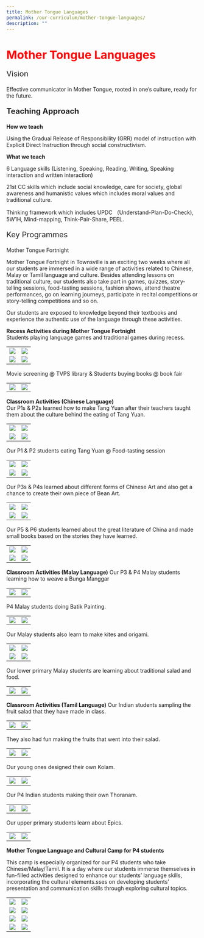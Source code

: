 ```yaml
---
title: Mother Tongue Languages
permalink: /our-curriculum/mother-tongue-languages/
description: ""
---
```

<h1 style="color:red;font-size:30px">Mother Tongue Languages</h1>

<p style="font-size:20px">Vision</p>Effective communicator in Mother Tongue, rooted in one’s culture, ready for the future.

<p style="font-size:20px"><strong>Teaching Approach</strong></p>

<strong>How we teach</strong>

Using the Gradual Release of Responsibility (GRR) model of instruction with Explicit Direct Instruction through social constructivism.&nbsp;

**What we teach**

6 Language skills (Listening, Speaking, Reading, Writing, Speaking interaction and written interaction)

21st CC skills which include social knowledge, care for society, global awareness and humanistic values which includes moral values and traditional culture.&nbsp;

Thinking framework which includes UPDC （Understand-Plan-Do-Check), 5W1H, Mind-mapping, Think-Pair-Share, PEEL.

<p style="font-size:20px">Key Programmes</p>Mother Tongue Fortnight

Mother Tongue Fortnight in Townsville is an exciting two weeks where all our students are immersed in a wide range of activities related to Chinese, Malay or Tamil language and culture. Besides attending lessons on traditional culture, our students also take part in games, quizzes, story-telling sessions, food-tasting sessions, fashion shows, attend theatre performances, go on learning journeys, participate in recital competitions or story-telling competitions and so on.&nbsp;

Our students are exposed to knowledge beyond their textbooks and experience the authentic use of the language through these activities.

**Recess Activities during Mother Tongue Fortnight**<br>
Students playing language games and traditional games during recess.
<table>
<tbody>
	<tr>
		<td><img src="/images/Mother%20Tongue%20Language/mothertongue1.jpg"></td>
		<td><img src="/images/Mother%20Tongue%20Language/mothertongue3.jpg"></td>
	</tr>
		<tr>
		<td><img src="/images/Mother%20Tongue%20Language/mothertongue2.jpg"></td>
		<td><img src="/images/Mother%20Tongue%20Language/mothertongue5.jpg"></td>
	</tr>
</tbody>
</table>
Movie screening @ TVPS library  &amp; Students buying books @ book fair
<table>
<tbody>
	<tr>
		<td><img src="/images/Mother%20Tongue%20Language/mothertongue7.jpg"></td>
		<td><img src="/images/Mother%20Tongue%20Language/mothertongue9.jpg"></td>
	</tr>
</tbody>
</table>

**Classroom Activities (Chinese Language)**<br>
Our P1s &amp; P2s learned how to make Tang Yuan after their teachers taught them about the culture behind the eating of Tang Yuan.
<table>
<tbody>
	<tr>
		<td><img src="/images/Mother%20Tongue%20Language/mothertongue10.jpg"></td>
		<td><img src="/images/Mother%20Tongue%20Language/mmothertongue11.jpg"></td>
	</tr>
		<tr>
		<td><img src="/images/Mother%20Tongue%20Language/mothertongue15.jpg"></td>
		<td><img src="/images/Mother%20Tongue%20Language/mothertongue13.jpg"></td>
	</tr>
</tbody>
</table>

Our P1 &amp; P2 students eating Tang Yuan @ Food-tasting session
<table>
<tbody>
	<tr>
		<td><img src="/images/Mother%20Tongue%20Language/mothertongue12.jpg"></td>
		<td><img src="/images/Mother%20Tongue%20Language/mothertongue14.jpg"></td>
	</tr>
		<tr>
		<td><img src="/images/Mother%20Tongue%20Language/mothertongue16.jpg"></td>
		<td><img src="/images/Mother%20Tongue%20Language/mothertongue19.jpg"></td>
	</tr>
</tbody>
</table>

Our P3s &amp; P4s learned about different forms of Chinese Art and also get a chance to create their own piece of Bean Art.
<table>
<tbody>
	<tr>
		<td><img src="/images/Mother%20Tongue%20Language/mothertongue18.jpg"></td>
		<td><img src="/images/Mother%20Tongue%20Language/mothertongue17.jpg"></td>
	</tr>
		<tr>
		<td><img src="/images/Mother%20Tongue%20Language/mothertongue50.jpg"></td>
		<td><img src="/images/Mother%20Tongue%20Language/mothertongue20.jpg"></td>
	</tr>
</tbody>
</table>

Our P5 &amp; P6 students learned about the great literature of China and made small books based on the stories they have learned.
<table>
<tbody>
	<tr>
		<td><img src="/images/Mother%20Tongue%20Language/mothertongue23.jpg"></td>
		<td><img src="/images/Mother%20Tongue%20Language/mothertongue21.jpg"></td>
	</tr>
		<tr>
		<td><img src="/images/Mother%20Tongue%20Language/mothertongue22.jpg"></td>
		<td><img src="/images/Mother%20Tongue%20Language/mothertongue24.jpg"></td>
	</tr>
</tbody>
</table>

**Classroom Activities (Malay Language)**
Our P3 &amp; P4 Malay students learning how to weave a Bunga Manggar
<table>
<tbody>
	<tr>
		<td><img src="/images/Mother%20Tongue%20Language/mothertongue27.jpg"></td>
		<td><img src="/images/Mother%20Tongue%20Language/mothertongue26.jpg"></td>
	</tr>
</tbody>
</table>

P4 Malay students doing Batik Painting.
<table>
<tbody>
	<tr>
		<td><img src="/images/Mother%20Tongue%20Language/mothertongue25.jpg"></td>
		<td><img src="/images/Mother%20Tongue%20Language/mothertongue28.jpg"></td>
	</tr>
</tbody>
</table>

Our Malay students also learn to make kites and origami.
<table>
<tbody>
	<tr>
		<td><img src="/images/Mother%20Tongue%20Language/mothertongue30.jpg"></td>
		<td><img src="/images/Mother%20Tongue%20Language/mothertongue31.jpg"></td>
	</tr>
		<tr>
		<td><img src="/images/Mother%20Tongue%20Language/mothertongue29.jpg"></td>
		<td><img src="/images/Mother%20Tongue%20Language/mothertongue32.jpg"></td>
	</tr>
</tbody>
</table>

Our lower primary Malay students are learning about traditional salad and food.
<table>
<tbody>
	<tr>
		<td><img src="/images/Mother%20Tongue%20Language/mothertongue35.jpg"></td>
		<td><img src="/images/Mother%20Tongue%20Language/mothertongue34.jpg"></td>
	</tr>
</tbody>
</table>

**Classroom Activities (Tamil Language)**
Our Indian students sampling the fruit salad that they have made in class.
<table>
<tbody>
	<tr>
		<td><img src="/images/Mother%20Tongue%20Language/mothertongue33.jpg"></td>
		<td><img src="/images/Mother%20Tongue%20Language/mothertongue39.jpg"></td>
	</tr>
</tbody>
</table>

They also had fun making the fruits that went into their salad.
<table>
<tbody>
	<tr>
		<td><img src="/images/Mother%20Tongue%20Language/mothertongue36.jpg"></td>
		<td><img src="/images/Mother%20Tongue%20Language/mothertongue37.jpg"></td>
	</tr>
</tbody>
</table>

Our young ones designed their own Kolam.
<table>
<tbody>
	<tr>
		<td><img src="/images/Mother%20Tongue%20Language/mothertongue38.jpg"></td>
		<td><img src="/images/Mother%20Tongue%20Language/mothertongue43.jpg"></td>
	</tr>
</tbody>
</table>

Our P4 Indian students making their own Thoranam.
<table>
<tbody>
	<tr>
		<td><img src="/images/Mother%20Tongue%20Language/mothertongue40.jpg"></td>
		<td><img src="/images/Mother%20Tongue%20Language/mothertongue42.jpg"></td>
	</tr>
</tbody>
</table>

Our upper primary students learn about Epics.
<table>
<tbody>
	<tr>
		<td><img src="/images/Mother%20Tongue%20Language/mothertongue41.jpg"></td>
		<td><img src="/images/Mother%20Tongue%20Language/mothertongue44.jpg"></td>
	</tr>
</tbody>
</table>

**Mother Tongue Language and Cultural Camp for P4 students**

This camp is especially organized for our P4 students who take Chinese/Malay/Tamil. It is a day where our students immerse themselves in fun-filled activities designed to enhance our students’ language skills, incorporating the cultural elements.sses on developing students’ presentation and communication skills through exploring cultural topics.
<table>
<tbody>
	<tr>
		<td><img src="/images/Mother%20Tongue%20Language/mothertongue48.jpg"></td>
		<td><img src="/images/Mother%20Tongue%20Language/mothertongue46.jpg"></td>
	</tr>
	<tr>
		<td><img src="/images/Mother%20Tongue%20Language/mothertongue45.jpg"></td>
		<td><img src="/images/Mother%20Tongue%20Language/mothertongue47.jpg"></td>
	</tr>
	<tr>
		<td><img src="/images/Mother%20Tongue%20Language/mothertongue49.jpg"></td>
		<td><img src="/images/Mother%20Tongue%20Language/mothertongue51.jpg"></td>
	</tr>
	<tr>
		<td><img src="/images/Mother%20Tongue%20Language/mothertongue51.jpg"></td>
		<td><img src="/images/Mother%20Tongue%20Language/mothertongue53.jpg"></td>
	</tr>
	<tr>
</tr></tbody>
</table>